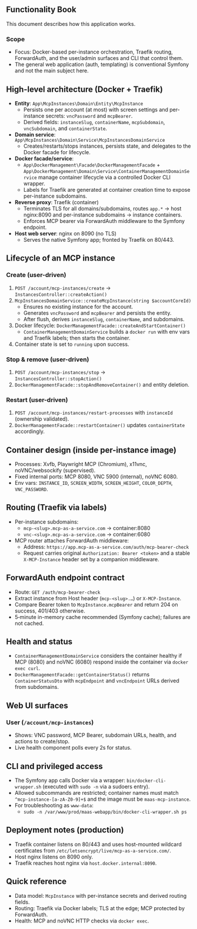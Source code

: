 ## Functionality Book

This document describes how this application works.

### Scope

- Focus: Docker-based per-instance orchestration, Traefik routing, ForwardAuth, and the user/admin surfaces and CLI that control them.
- The general web application (auth, templating) is conventional Symfony and not the main subject here.

## High-level architecture (Docker + Traefik)

- **Entity**: `App\McpInstances\Domain\Entity\McpInstance`
  - Persists one per account (at most) with screen settings and per-instance secrets: `vncPassword` and `mcpBearer`.
  - Derived fields: `instanceSlug`, `containerName`, `mcpSubdomain`, `vncSubdomain`, and `containerState`.
- **Domain service**: `App\McpInstances\Domain\Service\McpInstancesDomainService`
  - Creates/restarts/stops instances, persists state, and delegates to the Docker facade for lifecycle.
- **Docker facade/service**:
  - `App\DockerManagement\Facade\DockerManagementFacade` + `App\DockerManagement\Domain\Service\ContainerManagementDomainService` manage container lifecycle via a controlled Docker CLI wrapper.
  - Labels for Traefik are generated at container creation time to expose per-instance subdomains.
- **Reverse proxy**: Traefik (container)
  - Terminates TLS for all domains/subdomains, routes `app.*` → host nginx:8090 and per-instance subdomains → instance containers.
  - Enforces MCP bearer via ForwardAuth middleware to the Symfony endpoint.
- **Host web server**: nginx on 8090 (no TLS)
  - Serves the native Symfony app; fronted by Traefik on 80/443.

## Lifecycle of an MCP instance

### Create (user-driven)

1. `POST /account/mcp-instances/create` → `InstancesController::createAction()`
2. `McpInstancesDomainService::createMcpInstance(string $accountCoreId)`
   - Ensures no existing instance for the account.
   - Generates `vncPassword` and `mcpBearer` and persists the entity.
   - After flush, derives `instanceSlug`, `containerName`, and subdomains.
3. Docker lifecycle: `DockerManagementFacade::createAndStartContainer()`
   - `ContainerManagementDomainService` builds a `docker run` with env vars and Traefik labels; then starts the container.
4. Container state is set to `running` upon success.

### Stop & remove (user-driven)

1. `POST /account/mcp-instances/stop` → `InstancesController::stopAction()`
2. `DockerManagementFacade::stopAndRemoveContainer()` and entity deletion.

### Restart (user-driven)

1. `POST /account/mcp-instances/restart-processes` with `instanceId` (ownership validated).
2. `DockerManagementFacade::restartContainer()` updates `containerState` accordingly.

## Container design (inside per-instance image)

- Processes: Xvfb, Playwright MCP (Chromium), x11vnc, noVNC/websockify (supervised).
- Fixed internal ports: MCP 8080, VNC 5900 (internal), noVNC 6080.
- Env vars: `INSTANCE_ID`, `SCREEN_WIDTH`, `SCREEN_HEIGHT`, `COLOR_DEPTH`, `VNC_PASSWORD`.

## Routing (Traefik via labels)

- Per-instance subdomains:
  - `mcp-<slug>.mcp-as-a-service.com` → container:8080
  - `vnc-<slug>.mcp-as-a-service.com` → container:6080
- MCP router attaches ForwardAuth middleware:
  - Address: `https://app.mcp-as-a-service.com/auth/mcp-bearer-check`
  - Request carries original `Authorization: Bearer <token>` and a stable `X-MCP-Instance` header set by a companion middleware.

## ForwardAuth endpoint contract

- Route: `GET /auth/mcp-bearer-check`
- Extract instance from Host header (`mcp-<slug>.…`) or `X-MCP-Instance`.
- Compare Bearer token to `McpInstance.mcpBearer` and return 204 on success, 401/403 otherwise.
- 5‑minute in-memory cache recommended (Symfony cache); failures are not cached.

## Health and status

- `ContainerManagementDomainService` considers the container healthy if MCP (8080) and noVNC (6080) respond inside the container via `docker exec curl`.
- `DockerManagementFacade::getContainerStatus()` returns `ContainerStatusDto` with `mcpEndpoint` and `vncEndpoint` URLs derived from subdomains.

## Web UI surfaces

### User (`/account/mcp-instances`)

- Shows: VNC password, MCP Bearer, subdomain URLs, health, and actions to create/stop.
- Live health component polls every 2s for status.

## CLI and privileged access

- The Symfony app calls Docker via a wrapper: `bin/docker-cli-wrapper.sh` (executed with `sudo -n` via a sudoers entry).
- Allowed subcommands are restricted; container names must match `^mcp-instance-[a-zA-Z0-9]+$` and the image must be `maas-mcp-instance`.
- For troubleshooting as `www-data`:
  - `sudo -n /var/www/prod/maas-webapp/bin/docker-cli-wrapper.sh ps`

## Deployment notes (production)

- Traefik container listens on 80/443 and uses host-mounted wildcard certificates from `/etc/letsencrypt/live/mcp-as-a-service.com/`.
- Host nginx listens on 8090 only.
- Traefik reaches host nginx via `host.docker.internal:8090`.

## Quick reference

- Data model: `McpInstance` with per-instance secrets and derived routing fields.
- Routing: Traefik via Docker labels; TLS at the edge; MCP protected by ForwardAuth.
- Health: MCP and noVNC HTTP checks via `docker exec`.

